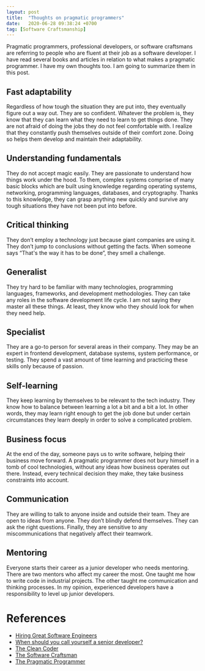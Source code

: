 ```yaml
---
layout: post
title:  "Thoughts on pragmatic programmers"
date:   2020-06-28 09:38:24 +0700
tag: [Software Craftsmanship]
---
```


Pragmatic programmers, professional developers, or software craftsmans are referring to people who are fluent at their job as a software developer. I have read several books and articles in relation to what makes a pragmatic programmer. I have my own thoughts too. I am going to summarize them in this post.

## Fast adaptability
Regardless of how tough the situation they are put into, they eventually figure out a way out. They are so confident. Whatever the problem is, they know that they can learn what they need to learn to get things done. They are not afraid of doing the jobs they do not feel comfortable with. I realize that they constantly push themselves outside of their comfort zone. Doing so helps them develop and maintain their adaptability. 

## Understanding fundamentals
They do not accept magic easily. They are passionate to understand how things work under the hood. To them, complex systems comprise of many basic blocks which are built using knowledge regarding operating systems, networking, programming languages, databases, and cryptography. Thanks to this knowledge, they can grasp anything new quickly and survive any tough situations they have not been put into before.

## Critical thinking
They don’t employ a technology just because giant companies are using it. They don’t jump to conclusions without getting the facts. When someone says “That's the way it has to be done”, they smell a challenge.

## Generalist
They try hard to be familiar with many technologies, programming languages, frameworks, and development methodologies. They can take any roles in the software development life cycle. I am not saying they master all these things. At least, they know who they should look for when they need help.

## Specialist
They are a go-to person for several areas in their company. They may be an expert in frontend development, database systems, system performance, or testing. They spend a vast amount of time learning and practicing these skills only because of passion.

## Self-learning
They keep learning by themselves to be relevant to the tech industry. They know how to balance between learning a lot a bit and a bit a lot. In other words, they may learn right enough to get the job done but under certain circumstances they learn deeply in order to solve a complicated problem.

## Business focus
At the end of the day, someone pays us to write software, helping their business move forward. A pragmatic programmer does not bury himself in a tomb of cool technologies, without any ideas how business operates out there. Instead, every technical decision they make, they take business constraints into account.

## Communication
They are willing to talk to anyone inside and outside their team. They are open to ideas from anyone. They don’t blindly defend themselves. They can ask the right questions. Finally, they are sensitive to any miscommunications that negatively affect their teamwork. 

## Mentoring
Everyone starts their career as a junior developer who needs mentoring. There are two mentors who affect my career the most. One taught me how to write code in industrial projects. The other taught me communication and thinking processes. In my opinion, experienced developers have a responsibility to level up junior developers.

# References

- [Hiring Great Software Engineers](https://medium.com/@alexkatrompas/hiring-great-software-engineers-dff2667e35d4)
- [When should you call yourself a senior developer?](https://softwareengineering.stackexchange.com/questions/25564/when-should-you-call-yourself-a-senior-developer)
- [The Clean Coder](https://www.amazon.com/Clean-Coder-Conduct-Professional-Programmers/dp/0137081073)
- [The Software Craftsman](https://www.amazon.com/Software-Craftsman-Professionalism-Pragmatism-Robert/dp/0134052501)
- [The Pragmatic Programmer](https://www.amazon.com/Pragmatic-Programmer-journey-mastery-Anniversary/dp/0135957052)
